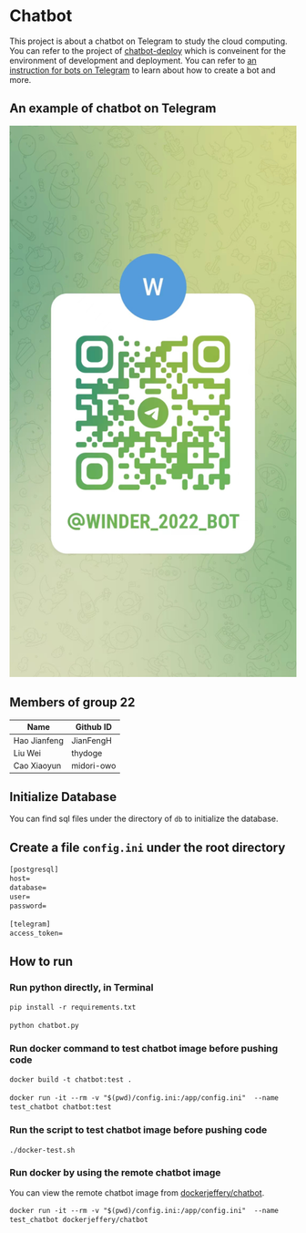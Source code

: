 # Chatbot
This project is about a chatbot on Telegram to study the cloud computing. You can refer to the project of [chatbot-deploy](https://github.com/JianFengH/chatbot-deploy.git) which is conveinent for the environment of development and deployment. You can refer to [an instruction for bots on Telegram](https://core.telegram.org/bots) to learn about how to create a bot and more.

## An example of chatbot on Telegram
![telegram-bot](./telegram-bot.jpeg)

## Members of group 22 
| Name | Github ID |
| - | - |
| Hao Jianfeng | JianFengH |
| Liu Wei | thydoge |
| Cao Xiaoyun| midori-owo |

## Initialize Database
You can find sql files under the directory of `db` to initialize the database.

## Create a file `config.ini` under the root directory
```
[postgresql]
host=
database=
user=
password=

[telegram]
access_token=
``` 

## How to run

### Run python directly, in Terminal
```
pip install -r requirements.txt

python chatbot.py
```

### Run docker command to test chatbot image before pushing code
```
docker build -t chatbot:test .

docker run -it --rm -v "$(pwd)/config.ini:/app/config.ini"  --name test_chatbot chatbot:test
```

### Run the script to test chatbot image before pushing code
```
./docker-test.sh
```

### Run docker by using the remote chatbot image
You can view the remote chatbot image from [dockerjeffery/chatbot](https://hub.docker.com/repository/docker/dockerjeffery/chatbot).
```
docker run -it --rm -v "$(pwd)/config.ini:/app/config.ini"  --name test_chatbot dockerjeffery/chatbot
```